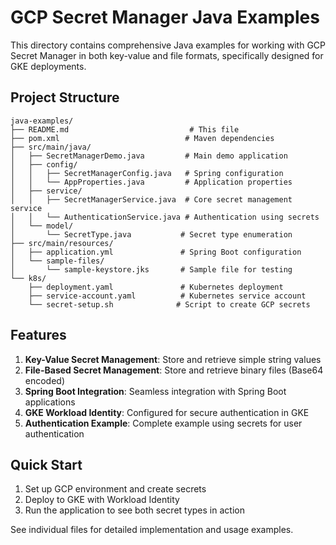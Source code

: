 # GCP Secret Manager Java Examples

This directory contains comprehensive Java examples for working with GCP Secret Manager in both key-value and file formats, specifically designed for GKE deployments.

## Project Structure

```
java-examples/
├── README.md                           # This file
├── pom.xml                            # Maven dependencies
├── src/main/java/
│   ├── SecretManagerDemo.java         # Main demo application
│   ├── config/
│   │   ├── SecretManagerConfig.java   # Spring configuration
│   │   └── AppProperties.java         # Application properties
│   ├── service/
│   │   ├── SecretManagerService.java  # Core secret management service
│   │   └── AuthenticationService.java # Authentication using secrets
│   └── model/
│       └── SecretType.java           # Secret type enumeration
├── src/main/resources/
│   ├── application.yml               # Spring Boot configuration
│   └── sample-files/
│       └── sample-keystore.jks       # Sample file for testing
└── k8s/
    ├── deployment.yaml               # Kubernetes deployment
    ├── service-account.yaml          # Kubernetes service account
    └── secret-setup.sh              # Script to create GCP secrets
```

## Features

1. **Key-Value Secret Management**: Store and retrieve simple string values
2. **File-Based Secret Management**: Store and retrieve binary files (Base64 encoded)
3. **Spring Boot Integration**: Seamless integration with Spring Boot applications
4. **GKE Workload Identity**: Configured for secure authentication in GKE
5. **Authentication Example**: Complete example using secrets for user authentication

## Quick Start

1. Set up GCP environment and create secrets
2. Deploy to GKE with Workload Identity
3. Run the application to see both secret types in action

See individual files for detailed implementation and usage examples.